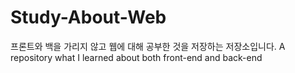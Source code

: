 # Study-About-Web
프론트와 백을 가리지 않고 웹에 대해 공부한 것을 저장하는 저장소입니다.
A repository what I learned about both front-end and back-end
